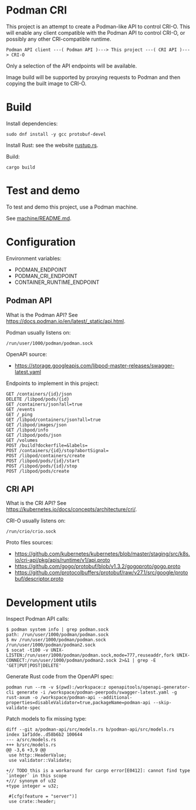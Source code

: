 # Podman CRI

This project is an attempt to create a Podman-like API to control CRI-O.
This will enable any client compatible with the Podman API to control CRI-O, or possibly any other CRI-compatible runtime.

```
Podman API client ---( Podman API )---> This project ---( CRI API )---> CRI-O
```

Only a selection of the API endpoints will be available.

Image build will be supported by proxying requests to Podman and then copying the built image to CRI-O.


# Build

Install dependencies:
```
sudo dnf install -y gcc protobuf-devel
```

Install Rust: see the website [rustup.rs](https://rustup.rs/).

Build:
```
cargo build
```


# Test and demo

To test and demo this project, use a Podman machine.

See [machine/README.md](machine/README.md).


# Configuration

Environment variables:
- PODMAN_ENDPOINT
- PODMAN_CRI_ENDPOINT
- CONTAINER_RUNTIME_ENDPOINT


## Podman API

What is the Podman API? See https://docs.podman.io/en/latest/_static/api.html.

Podman usually listens on:
```
/run/user/1000/podman/podman.sock
```

OpenAPI source:
- https://storage.googleapis.com/libpod-master-releases/swagger-latest.yaml

Endpoints to implement in this project:
```
GET /containers/{id}/json
DELETE /libpod/pods/{id}
GET /containers/json?all=true
GET /events
GET /_ping
GET /libpod/containers/json?all=true
GET /libpod/images/json
GET /libpod/info
GET /libpod/pods/json
GET /volumes
POST /build?dockerfile=&labels=
POST /containers/{id}/stop?abortSignal=
POST /libpod/containers/create
POST /libpod/pods/{id}/start
POST /libpod/pods/{id}/stop
POST /libpod/pods/create
```

## CRI API

What is the CRI API? See https://kubernetes.io/docs/concepts/architecture/cri/.

CRI-O usually listens on:
```
/run/crio/crio.sock
```

Proto files sources:
- https://github.com/kubernetes/kubernetes/blob/master/staging/src/k8s.io/cri-api/pkg/apis/runtime/v1/api.proto
- https://github.com/gogo/protobuf/blob/v1.3.2/gogoproto/gogo.proto
- https://github.com/protocolbuffers/protobuf/raw/v27.1/src/google/protobuf/descriptor.proto


# Development utils

Inspect Podman API calls:
```command
$ podman system info | grep podman.sock
path: /run/user/1000/podman/podman.sock
$ mv /run/user/1000/podman/podman.sock /run/user/1000/podman/podman2.sock
$ socat -t100 -v UNIX-LISTEN:/run/user/1000/podman/podman.sock,mode=777,reuseaddr,fork UNIX-CONNECT:/run/user/1000/podman/podman2.sock 2>&1 | grep -E 'GET|PUT|POST|DELETE'
```

Generate Rust code from the OpenAPI spec:
```
podman run --rm -v $(pwd):/workspace:z openapitools/openapi-generator-cli generate -i /workspace/podman-peerpods/swagger-latest.yaml -g rust-axum -o /workspace/podman-api --additional-properties=disableValidator=true,packageName=podman-api --skip-validate-spec
```

Patch models to fix missing type:
```
diff --git a/podman-api/src/models.rs b/podman-api/src/models.rs
index 1af1dde..d58b6b2 100644
--- a/src/models.rs
+++ b/src/models.rs
@@ -3,6 +3,9 @@
 use http::HeaderValue;
 use validator::Validate;

+// TODO this is a workaround for cargo error[E0412]: cannot find type `integer` in this scope
+/// synonym of u32
+type integer = u32;

 #[cfg(feature = "server")]
 use crate::header;
```
